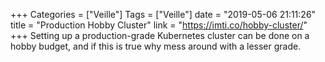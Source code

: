 +++
Categories = ["Veille"]
Tags = ["Veille"]
date = "2019-05-06 21:11:26"
title = "Production Hobby Cluster"
link = "https://imti.co/hobby-cluster/"
+++
Setting up a production-grade Kubernetes cluster can be done on a hobby budget, and if this is true why mess around with a lesser grade.